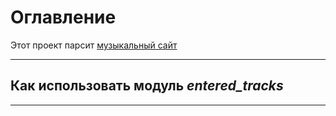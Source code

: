 # Оглавление
Этот проект парсит [музыкальный сайт](https://rur.hitmotop.com/)
____
## Как использовать модуль *entered_tracks*

____
